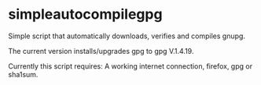 # simpleautocompilegpg
Simple script that automatically downloads, verifies and compiles gnupg. 

The current version installs/upgrades gpg to gpg V.1.4.19.

Currently this script requires: A working internet connection, firefox, gpg or sha1sum.

